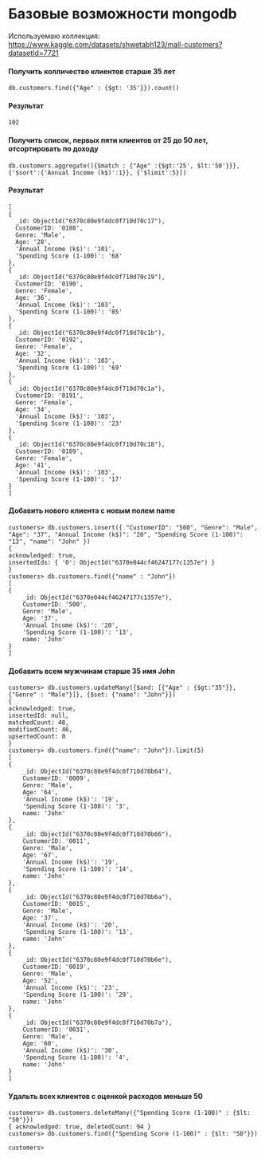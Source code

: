 # Базовые возможности mongodb 
Используемаю коллекция: https://www.kaggle.com/datasets/shwetabh123/mall-customers?datasetId=7721
#### Получить колличество клиентов старше 35 лет
    db.customers.find({"Age" : {$gt: '35'}}).count()
#### Результат
    102
    
#### Получить список, первых пяти клиентов от 25 до 50 лет, отсортировать по доходу
    db.customers.aggregate([{$match : {"Age" :{$gt:'25', $lt:'50'}}}, {'$sort':{'Annual Income (k$)':1}}, {'$limit':5}])
#### Результат
    
    [
    {
      _id: ObjectId("6370c80e9f4dc0f710d70c17"),
      CustomerID: '0188',
      Genre: 'Male',
      Age: '28',
      'Annual Income (k$)': '101',
      'Spending Score (1-100)': '68'
    },
    {
      _id: ObjectId("6370c80e9f4dc0f710d70c19"),
      CustomerID: '0190',
      Genre: 'Female',
      Age: '36',
      'Annual Income (k$)': '103',
      'Spending Score (1-100)': '85'
    },
    {
      _id: ObjectId("6370c80e9f4dc0f710d70c1b"),
      CustomerID: '0192',
      Genre: 'Female',
      Age: '32',
      'Annual Income (k$)': '103',
      'Spending Score (1-100)': '69'
    },
    {
      _id: ObjectId("6370c80e9f4dc0f710d70c1a"),
      CustomerID: '0191',
      Genre: 'Female',
      Age: '34',
      'Annual Income (k$)': '103',
      'Spending Score (1-100)': '23'
    },
    {
      _id: ObjectId("6370c80e9f4dc0f710d70c18"),
      CustomerID: '0189',
      Genre: 'Female',
      Age: '41',
      'Annual Income (k$)': '103',
      'Spending Score (1-100)': '17'
    }
    ]
 
#### Добавить нового клиента с новым полем name
    customers> db.customers.insert({ "CustomerID": "500", "Genre": "Male", "Age": "37", "Annual Income (k$)": "20", "Spending Score (1-100)": "13", "name": "John" })
    {
    acknowledged: true,
    insertedIds: { '0': ObjectId("6370e044cf46247177c1357e") }
    }
    customers> db.customers.find({"name" : "John"})
    [
    {
        _id: ObjectId("6370e044cf46247177c1357e"),
        CustomerID: '500',
        Genre: 'Male',
        Age: '37',
        'Annual Income (k$)': '20',
        'Spending Score (1-100)': '13',
        name: 'John'
    }
    ]
    
#### Добавить всем мужчинам старше 35 имя John
    customers> db.customers.updateMany({$and: [{"Age" : {$gt:"35"}}, {"Genre" : "Male"}]}, {$set: {"name": "John"}})
    {
    acknowledged: true,
    insertedId: null,
    matchedCount: 48,
    modifiedCount: 46,
    upsertedCount: 0
    }
    customers> db.customers.find({"name": "John"}).limit(5)
    [
    {
        _id: ObjectId("6370c80e9f4dc0f710d70b64"),
        CustomerID: '0009',
        Genre: 'Male',
        Age: '64',
        'Annual Income (k$)': '19',
        'Spending Score (1-100)': '3',
        name: 'John'
    },
    {
        _id: ObjectId("6370c80e9f4dc0f710d70b66"),
        CustomerID: '0011',
        Genre: 'Male',
        Age: '67',
        'Annual Income (k$)': '19',
        'Spending Score (1-100)': '14',
        name: 'John'
    },
    {
        _id: ObjectId("6370c80e9f4dc0f710d70b6a"),
        CustomerID: '0015',
        Genre: 'Male',
        Age: '37',
        'Annual Income (k$)': '20',
        'Spending Score (1-100)': '13',
        name: 'John'
    },
    {
        _id: ObjectId("6370c80e9f4dc0f710d70b6e"),
        CustomerID: '0019',
        Genre: 'Male',
        Age: '52',
        'Annual Income (k$)': '23',
        'Spending Score (1-100)': '29',
        name: 'John'
    },
    {
        _id: ObjectId("6370c80e9f4dc0f710d70b7a"),
        CustomerID: '0031',
        Genre: 'Male',
        Age: '60',
        'Annual Income (k$)': '30',
        'Spending Score (1-100)': '4',
        name: 'John'
    }
    ]
    
#### Удальть всех клиентов с оценкой расходов меньше 50
    customers> db.customers.deleteMany({"Spending Score (1-100)" : {$lt: "50"}})
    { acknowledged: true, deletedCount: 94 }
    customers> db.customers.find({"Spending Score (1-100)" : {$lt: "50"}})

    customers> 
